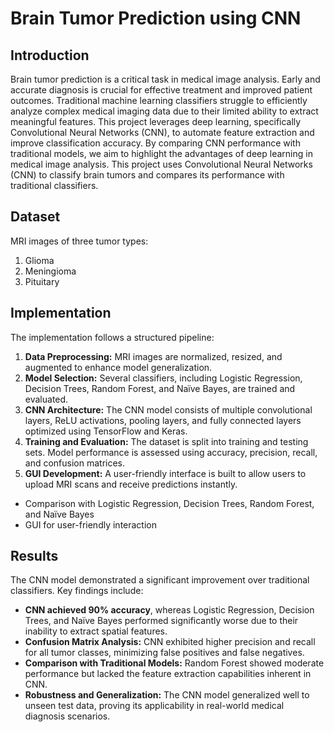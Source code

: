 # Brain Tumor Prediction using CNN

## Introduction
Brain tumor prediction is a critical task in medical image analysis. Early and accurate diagnosis is crucial for effective treatment and improved patient outcomes. Traditional machine learning classifiers struggle to efficiently analyze complex medical imaging data due to their limited ability to extract meaningful features. This project leverages deep learning, specifically Convolutional Neural Networks (CNN), to automate feature extraction and improve classification accuracy. By comparing CNN performance with traditional models, we aim to highlight the advantages of deep learning in medical image analysis. This project uses Convolutional Neural Networks (CNN) to classify brain tumors and compares its performance with traditional classifiers.



## Dataset
MRI images of three tumor types:
1. Glioma
2. Meningioma
3. Pituitary

## Implementation
The implementation follows a structured pipeline:
1. **Data Preprocessing:** MRI images are normalized, resized, and augmented to enhance model generalization.
2. **Model Selection:** Several classifiers, including Logistic Regression, Decision Trees, Random Forest, and Naïve Bayes, are trained and evaluated.
3. **CNN Architecture:** The CNN model consists of multiple convolutional layers, ReLU activations, pooling layers, and fully connected layers optimized using TensorFlow and Keras.
4. **Training and Evaluation:** The dataset is split into training and testing sets. Model performance is assessed using accuracy, precision, recall, and confusion matrices.
5. **GUI Development:** A user-friendly interface is built to allow users to upload MRI scans and receive predictions instantly.
- Comparison with Logistic Regression, Decision Trees, Random Forest, and Naïve Bayes
- GUI for user-friendly interaction

## Results
The CNN model demonstrated a significant improvement over traditional classifiers. Key findings include:
- **CNN achieved 90% accuracy**, whereas Logistic Regression, Decision Trees, and Naïve Bayes performed significantly worse due to their inability to extract spatial features.
- **Confusion Matrix Analysis:** CNN exhibited higher precision and recall for all tumor classes, minimizing false positives and false negatives.
- **Comparison with Traditional Models:** Random Forest showed moderate performance but lacked the feature extraction capabilities inherent in CNN.
- **Robustness and Generalization:** The CNN model generalized well to unseen test data, proving its applicability in real-world medical diagnosis scenarios.





